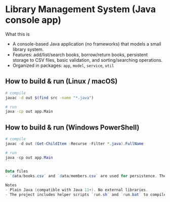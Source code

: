 Library Management System (Java console app)
===========================================

What this is
-   A console-based Java application (no frameworks) that models a small library system.
-   Features: add/list/search books, borrow/return books, persistent storage to CSV files, basic validation, and sorting/searching operations.
-   Organized in packages: `app`, `model`, `service`, `util`

How to build & run (Linux / macOS)
-----------------------------------
```bash
# compile
javac -d out $(find src -name "*.java")

# run
java -cp out app.Main
```

How to build & run (Windows PowerShell)
---------------------------------------
```powershell
# compile
javac -d out (Get-ChildItem -Recurse -Filter *.java).FullName

# run
java -cp out app.Main
``

Data files
- `data/books.csv` and `data/members.csv` are used for persistence. The app will create them if missing.

Notes
- Plain Java (compatible with Java 11+). No external libraries.
- The project includes helper scripts `run.sh` and `run.bat` to compile+run quickly.
